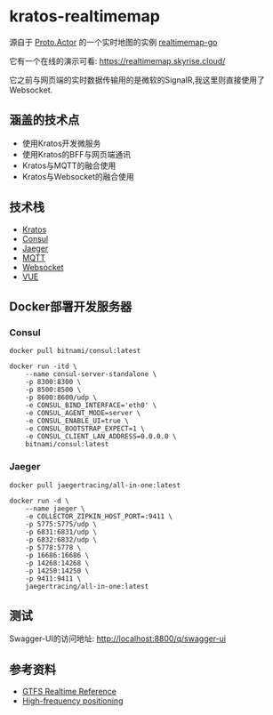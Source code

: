 # kratos-realtimemap

源自于 [Proto.Actor](https://proto.actor/) 的一个实时地图的实例 [realtimemap-go](https://github.com/asynkron/realtimemap-go.git)

它有一个在线的演示可看: <https://realtimemap.skyrise.cloud/>

它之前与网页端的实时数据传输用的是微软的SignalR,我这里则直接使用了Websocket.

## 涵盖的技术点

- 使用Kratos开发微服务
- 使用Kratos的BFF与网页端通讯
- Kratos与MQTT的融合使用
- Kratos与Websocket的融合使用

## 技术栈

- [Kratos](https://go-kratos.dev/)
- [Consul](https://www.consul.io/)
- [Jaeger](https://www.jaegertracing.io/)
- [MQTT](https://mqtt.org/)
- [Websocket](https://entgo.io/)
- [VUE](https://vuejs.org/)

## Docker部署开发服务器

### Consul

```shell
docker pull bitnami/consul:latest

docker run -itd \
    --name consul-server-standalone \
    -p 8300:8300 \
    -p 8500:8500 \
    -p 8600:8600/udp \
    -e CONSUL_BIND_INTERFACE='eth0' \
    -e CONSUL_AGENT_MODE=server \
    -e CONSUL_ENABLE_UI=true \
    -e CONSUL_BOOTSTRAP_EXPECT=1 \
    -e CONSUL_CLIENT_LAN_ADDRESS=0.0.0.0 \
    bitnami/consul:latest
```

### Jaeger

```shell
docker pull jaegertracing/all-in-one:latest

docker run -d \
    --name jaeger \
    -e COLLECTOR_ZIPKIN_HOST_PORT=:9411 \
    -p 5775:5775/udp \
    -p 6831:6831/udp \
    -p 6832:6832/udp \
    -p 5778:5778 \
    -p 16686:16686 \
    -p 14268:14268 \
    -p 14250:14250 \
    -p 9411:9411 \
    jaegertracing/all-in-one:latest
```

## 测试

Swagger-UI的访问地址: <http://localhost:8800/q/swagger-ui>

## 参考资料

- [GTFS Realtime Reference](https://developers.google.com/transit/gtfs-realtime/reference)
- [High-frequency positioning](https://digitransit.fi/en/developers/apis/4-realtime-api/vehicle-positions/)

